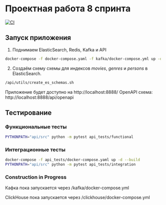 # Проектная работа 8 спринта

[![CI](https://github.com/dmitry-yandex-practise/ugc_sprint_2/actions/workflows/python.yml/badge.svg)](https://github.com/dmitry-yandex-practise/ugc_sprint_2/actions/workflows/python.yml)

## Запуск приложения

1. Поднимаем ElasticSearch, Redis, Kafka и API

```bash
docker-compose -f docker-compose.yaml -f kafka/docker-compose.yml up -d --build
```

2. Создаём схему схемы для индексов *movies*, *genres* и *persons* в ElasticSearch.

```bash
/api/utils/create_es_schemas.sh
```

Приложение будет доступно на http://localhost:8888/
OpenAPI схема: http://localhost:8888/api/openapi

## Тестирование

### Функциональные тесты

```bash
PYTHONPATH="api/src" python -m pytest api_tests/functional
```

### Интеграционные тесты

```bash
docker-compose -f api_tests/docker-compose.yaml up -d --build
PYTHONPATH="api/src" python -m pytest api_tests/integration
```

### Construction in Progress

Кафка пока запускается через /kafka/docker-compose.yml

ClickHouse пока запускается через /clickhouse/docker-compose.yml

